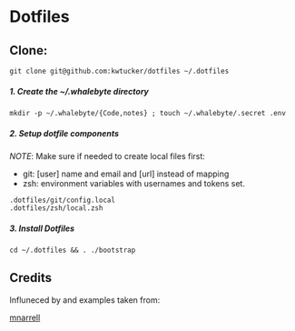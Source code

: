 # Dotfiles

## Clone:

```
git clone git@github.com:kwtucker/dotfiles ~/.dotfiles
```

##### 1. Create the ~/.whalebyte directory

```
mkdir -p ~/.whalebyte/{Code,notes} ; touch ~/.whalebyte/.secret .env
```

##### 2. Setup dotfile components

*NOTE*: Make sure if needed to create local files first:
 - git: [user] name and email and [url] instead of mapping
 - zsh: environment variables with usernames and tokens set.

```shell
.dotfiles/git/config.local
.dotfiles/zsh/local.zsh
```

##### 3. Install Dotfiles

```
cd ~/.dotfiles && . ./bootstrap
```

## Credits

Influneced by and examples taken from:

[mnarrell](https://github.com/mnarrell/dotfiles)

